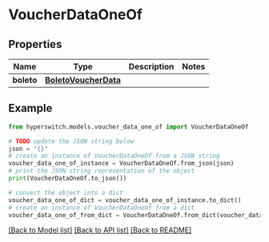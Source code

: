 # VoucherDataOneOf


## Properties

Name | Type | Description | Notes
------------ | ------------- | ------------- | -------------
**boleto** | [**BoletoVoucherData**](BoletoVoucherData.md) |  | 

## Example

```python
from hyperswitch.models.voucher_data_one_of import VoucherDataOneOf

# TODO update the JSON string below
json = "{}"
# create an instance of VoucherDataOneOf from a JSON string
voucher_data_one_of_instance = VoucherDataOneOf.from_json(json)
# print the JSON string representation of the object
print(VoucherDataOneOf.to_json())

# convert the object into a dict
voucher_data_one_of_dict = voucher_data_one_of_instance.to_dict()
# create an instance of VoucherDataOneOf from a dict
voucher_data_one_of_from_dict = VoucherDataOneOf.from_dict(voucher_data_one_of_dict)
```
[[Back to Model list]](../README.md#documentation-for-models) [[Back to API list]](../README.md#documentation-for-api-endpoints) [[Back to README]](../README.md)


